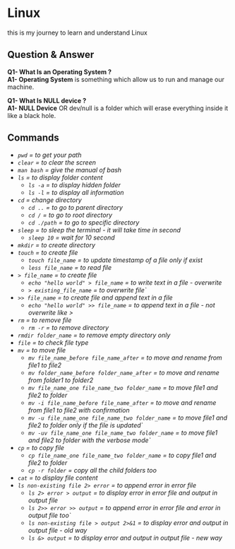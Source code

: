 # Linux

this is my journey to learn and understand Linux

## Question & Answer

**Q1- What Is an Operating System ?** <br />
**A1- Operating System** is something which allow us to run and manage our machine.

**Q1- What Is NULL device ?** <br />
**A1- NULL Device** OR dev/null is a folder which will erase everything inside it like a black hole.

## Commands
- *`pwd` = to get your path*
- *`clear` = to clear the screen*
- *`man bash` = give the manual of bash*
- *`ls` = to display folder content*
    - *`ls -a` = to display hidden folder*
    - *`ls -l` = to display all information*
- *`cd` = change directory*
    - *`cd ..` = to go to parent directory*
    - *`cd /` = to go to root directory*
    - *`cd ./path` = to go to specific directory*
- *`sleep` = to sleep the terminal - it will take time in second*
    - *`sleep 10` = wait for 10 second*
- *`mkdir` = to create directory*
- *`touch` = to create file*
    - *`touch file_name` = to update timestamp of a file only if exist*
    - *`less file_name` = to read file*
- *`> file_name` = to create file*
    - *`echo "hello world" > file_name` = to write text in a file - overwrite*
    - *`> existing_file_name` = to overwrite file`*
- *`>> file_name` = to create file and append text in a file*
    - *`echo "hello world" >> file_name` = to append text in a file - not overwrite like >*
- *`rm` = to remove file*
    - *`rm -r` = to remove directory*
- *`rmdir folder_name` = to remove empty directory only*
- *`file` = to check file type*
- *`mv` = to move file*
    - *`mv file_name_before file_name_after` = to move and rename from file1 to file2*
    - *`mv folder_name_before folder_name_after` = to move and rename from folder1 to folder2*
    - *`mv file_name_one file_name_two folder_name` = to move file1 and file2 to folder*
    - *`mv -i file_name_before file_name_after` = to move and rename from file1 to file2 with confirmation*
    - *`mv -u file_name_one file_name_two folder_name` = to move file1 and file2 to folder only if the file is updated`*
    - *`mv -uv file_name_one file_name_two folder_name` = to move file1 and file2 to folder with the verbose mode`*
- *`cp` = to copy file*
    - *`cp file_name_one file_name_two folder_name` = to copy file1 and file2 to folder*
    - *`cp -r folder` = copy all the child folders too*
- *`cat` = to display file content*
- *`ls non-existing file 2> error` = to append error in error file*
    - *`ls 2> error > output` = to display error in error file and output in output file*
    - *`ls 2>> error >> output` = to append error in error file and error in output file too`*
    - *`ls non-existing file > output 2>&1` = to display error and output in output file - old way*
    - *`ls &> output` = to display error and output in output file - new way*